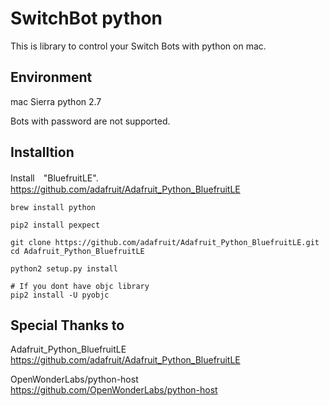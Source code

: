 # SwitchBot python
This is library to control your Switch Bots with python on mac.

## Environment
mac Sierra
python 2.7

Bots with password are not supported.

## Installtion
Install　"BluefruitLE".
https://github.com/adafruit/Adafruit_Python_BluefruitLE

```
brew install python

pip2 install pexpect

git clone https://github.com/adafruit/Adafruit_Python_BluefruitLE.git
cd Adafruit_Python_BluefruitLE

python2 setup.py install

# If you dont have objc library
pip2 install -U pyobjc
```

## Special Thanks to

Adafruit_Python_BluefruitLE
https://github.com/adafruit/Adafruit_Python_BluefruitLE

OpenWonderLabs/python-host
https://github.com/OpenWonderLabs/python-host

